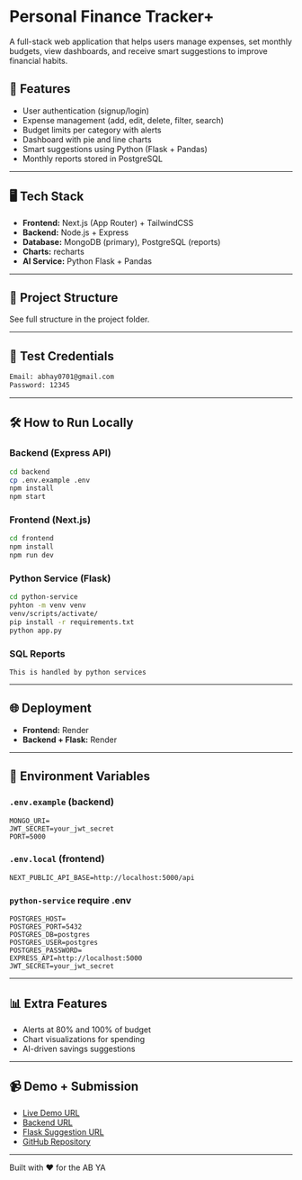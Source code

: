 
# Personal Finance Tracker+

A full-stack web application that helps users manage expenses, set monthly budgets, view dashboards, and receive smart suggestions to improve financial habits.

## 🔧 Features
- User authentication (signup/login)
- Expense management (add, edit, delete, filter, search)
- Budget limits per category with alerts
- Dashboard with pie and line charts
- Smart suggestions using Python (Flask + Pandas)
- Monthly reports stored in PostgreSQL

---

## 🖥️ Tech Stack
- **Frontend:** Next.js (App Router) + TailwindCSS
- **Backend:** Node.js + Express
- **Database:** MongoDB (primary), PostgreSQL (reports)
- **Charts:** recharts
- **AI Service:** Python Flask + Pandas

---

## 🚀 Project Structure
See full structure in the project folder.

---

## 🧪 Test Credentials
```bash
Email: abhay0701@gmail.com
Password: 12345
```

---

## 🛠️ How to Run Locally

### Backend (Express API)
```bash
cd backend
cp .env.example .env
npm install
npm start
```

### Frontend (Next.js)
```bash
cd frontend
npm install
npm run dev
```

### Python Service (Flask)
```bash
cd python-service
pyhton -m venv venv
venv/scripts/activate/
pip install -r requirements.txt
python app.py
```

### SQL Reports
```
This is handled by python services
```

---

## 🌐 Deployment
- **Frontend:** Render
- **Backend + Flask:** Render

---

## 📁 Environment Variables

### `.env.example` (backend)
```env
MONGO_URI=
JWT_SECRET=your_jwt_secret
PORT=5000
```

### `.env.local` (frontend)
```env
NEXT_PUBLIC_API_BASE=http://localhost:5000/api
```

### `python-service` require .env 
```
POSTGRES_HOST=
POSTGRES_PORT=5432
POSTGRES_DB=postgres
POSTGRES_USER=postgres
POSTGRES_PASSWORD=
EXPRESS_API=http://localhost:5000
JWT_SECRET=your_jwt_secret
```

---

## 📊 Extra Features
- Alerts at 80% and 100% of budget
- Chart visualizations for spending
- AI-driven savings suggestions

---

## 📹 Demo + Submission
- [Live Demo URL](https://your-live-demo.vercel.app)
- [Backend URL](https://your-api-endpoint.com)
- [Flask Suggestion URL](https://your-python-endpoint.com)
- [GitHub Repository](https://github.com/your-repo-url)

---

Built with ❤️ for the AB YA
